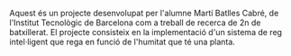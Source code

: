 Aquest és un projecte desenvolupat per l'alumne Martí Batlles Cabré, de l'Institut Tecnològic de Barcelona com a treball de recerca de 2n de batxillerat. El projecte consisteix en la implementació d'un sistema de reg intel·ligent que rega en funció de l'humitat que té una planta.